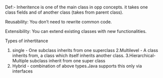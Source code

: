 Def:- Inheritence is one of the main class in opp concepts. it takes one class fields and of another class  (takes from parent class).

Reusability: You don’t need to rewrite common code.

Extensibility: You can extend existing classes with new functionalities.

Types of inhertitance 
1. single -  One subclass inherits from one superclass
2.Multilevel - A class inherits from, a class which itself inherits another class.
3.Hierarchical- Multiple subclass inherit from one super class
4. Hybrid - combination of above types.Java supports this only via interfaces 

